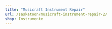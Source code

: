 ```yaml
---
title: "Musicraft Instrument Repair"
url: /saskatoon/musicraft-instrument-repair-2/
shop: Instrumente
---
```

